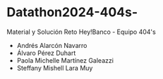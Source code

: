 # Datathon2024-404s-
Material y Solución Reto Hey!Banco - Equipo 404's

- Andrés Alarcón Navarro
 - Álvaro Pérez Duhart
- Paola Michelle Martínez Galeazzi 
- Steffany Mishell Lara Muy
